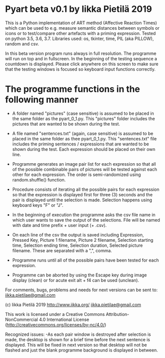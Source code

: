 # Pyart beta v0.1 by Iikka Pietilä 2019

This is a Python implementation of ART method (Affective Reaction Times) which can be used to 
e.g. measure semantic distances between symbols or icons or to test/compare other artefacts with a priming expression. Tested on python 3.5, 3.6, 3.7. Libraries used: os, tkinter, time, PIL (aka PILLOW), random and csv.

In this beta version program runs always in full resolution. The programme will run on top and in fullscreen. In the beginning of the testing sequence a countdown is displayed. Please click anywhere on this screen to make sure that the testing windows is focused so keyboard input functions correctly.


# The programme functions in the following manner

- A folder named "pictures" (case sensitive) is assumed to be placed in the same folder as the pyart_0_1.py. This "pictures" folder includes the pictures that are wanted to be shown during the test.

- A file named "sentences.txt" (again, case sensitive) is assumed to be placed in the same folder as thee pyart_0_1.py. This "sentences.txt" file includes the priming sentences / expressions that are wanted to be shown during the test. Each expression should be placed on their own line.

- Programme generates an image pair list for each expression so that all of the possible combinable pairs of pictures will be tested against each other for each expression. The order is semi-randomized using random.shuffle() function.

- Procedure consists of iterating all the possible pairs for each expression so that the expression is displayed first for three (3) seconds and the pair is displayed until the selection is made. Selection happens using keyboard keys "F" or "J".

- In the beginning of execution the programme asks the csv file name in which user wants to save the output of the selections. File will be named with date and time prefix + user input (+ .csv). 

- On each line of the csv the output is saved including Expression, Pressed Key, Picture 1 filename, Picture 2 filename, Selection starting time, Selection ending time, Selection duration, Selected picture filename. These are separated with a ",", comma.

- Programme runs until all of the possible pairs have been tested for each expression.

- Programme can be aborted by using the Escape key during image display (clean) or for acute exit alt + f4 can be used (unclean).


For comments, bugs, problems and needs for next versions can be sent to: iikka.pietilae@gmail.com

(c) Iikka Pietilä 2019
http://www.iikka.org/
iikka.pietilae@gmail.com

This work is licensed under a Creative Commons Attribution-NonCommercial 4.0 International License (http://creativecommons.org/licenses/by-nc/4.0/)

Recognized issues:
-As each pair window is destroyed after selection is made, the desktop is shown for a brief time before the next sentence is displayed. This will be fixed in next version so that desktop will not be flashed and just the blank programme background is displayed in between.
